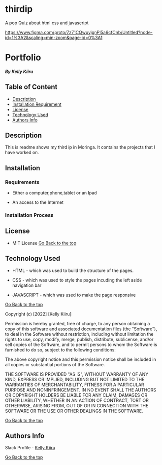 # thirdip
A pop Quiz about html css and javascript

https://www.figma.com/proto/7z71CQwuvjgnPI5a6cfCnb/Untitled?node-id=1%3A2&scaling=min-zoom&page-id=0%3A1
# Portfolio

##### By Kelly Kiiru 

## Table of Content

+ [Description](#description)
+ [Installation Requirement](#Installation)
+ [License](#License)
+ [Technology Used](#technology-used)
+ [Authors Info](#author-Info)

## Description
<p>This is readme shows my third ip in Moringa. It contains the projects that I have worked on.</p>

## Installation

### Requirements

* Either a computer,phone,tablet or an Ipad

* An access to the Internet

### Installation Process

## License

* MIT License
[Go Back to the top](#portfolio)
## Technology Used
* HTML - which was used to build the structure of the pages.

* CSS - which was used to style the pages incuding the left aside navigation bar

* JAVASCRIPT - which was used to make the page responsive

[Go Back to the top](#portfolio)

Copyright (c) [2022] [Kelly Kiiru]

Permission is hereby granted, free of charge, to any person obtaining a copy
of this software and associated documentation files (the "Software"), to deal
in the Software without restriction, including without limitation the rights
to use, copy, modify, merge, publish, distribute, sublicense, and/or sell
copies of the Software, and to permit persons to whom the Software is
furnished to do so, subject to the following conditions:

The above copyright notice and this permission notice shall be included in all
copies or substantial portions of the Software.

THE SOFTWARE IS PROVIDED "AS IS", WITHOUT WARRANTY OF ANY KIND, EXPRESS OR
IMPLIED, INCLUDING BUT NOT LIMITED TO THE WARRANTIES OF MERCHANTABILITY,
FITNESS FOR A PARTICULAR PURPOSE AND NONINFRINGEMENT. IN NO EVENT SHALL THE
AUTHORS OR COPYRIGHT HOLDERS BE LIABLE FOR ANY CLAIM, DAMAGES OR OTHER
LIABILITY, WHETHER IN AN ACTION OF CONTRACT, TORT OR OTHERWISE, ARISING FROM,
OUT OF OR IN CONNECTION WITH THE SOFTWARE OR THE USE OR OTHER DEALINGS IN THE
SOFTWARE.

[Go Back to the top](#portfolio)

## Authors Info

Slack Profile - [Kelly Kiiru](https://app.slack.com/client/T0101L740P4/D02TTFKQT7F/user_profile/U02TWD8AEDQ)

[Go Back to the top](#portfolio)
